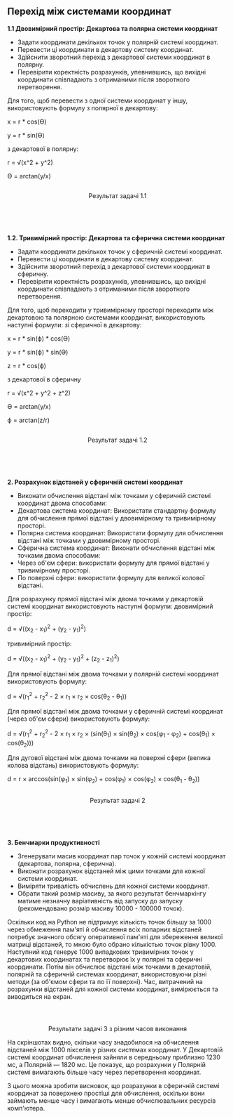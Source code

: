 <h2> Перехід між системами координат </h2>

<strong>1.1 Двовимірний простір: Декартова та полярна системи координат </strong>
- Задати координати декількох точок у полярній системі координат.
- Перевести ці координати в декартову систему координат.
- Здійснити зворотний перехід з декартової системи координат в полярну.
- Перевірити коректність розрахунків, упевнившись, що вихідні координати співпадають з отриманими після зворотного перетворення.

Для того, щоб перевести з одної системи координат у іншу, використовують формулу 
з полярної в декартову:
<p>x = r * cos(ϴ)</p>
<p>y = r * sin(ϴ)</p>
з декартової в полярну:
<p>r = √(x^2 + y^2)</p>
<p>ϴ = arctan(y/x)</p>


<p align="center">
  <img src="screenshots/01.png" alt=""/>
</p>
<p align="center">
    Результат задачі 1.1 
</p>

<br><br><br>

<strong>1.2. Тривимірний простір: Декартова та сферична системи координат </strong>

- Задати координати декількох точок у сферичній системі координат.
- Перевести ці координати в декартову систему координат.
- Здійснити зворотний перехід з декартової системи координат в сферичну.
- Перевірити коректність розрахунків, упевнившись, що вихідні координати співпадають з отриманими після зворотного перетворення.

Для того, щоб переходити у тривимірному просторі переходити між декартовою та полярною системами координат, використовують наступні формули:
зі сферичної в декартову:
<p>x = r * sin(ф) * cos(ϴ)</p>
<p>y = r * sin(ф) * sin(ϴ)</p>
<p>z = r * cos(ф)</p>
з декартової в сферичну
<p>r = √(x^2 + y^2 + z^2)</p>
<p>ϴ = arctan(y/x)</p>
<p>ф = arctan(z/r)</p>


<p align="center">
  <img src="screenshots/02.png" alt=""/>
</p>
<p align="center">
    Результат задачі 1.2
</p>

<br><br><br>

<strong>2. Розрахунок відстаней у сферичній системі координат </strong>

- Виконати обчислення відстані між точками у сферичній системі координат двома способами:
- Декартова система координат: Використати стандартну формулу для обчислення прямої відстані у двовимірному та тривимірному просторі.
- Полярна система координат: Використати формулу для обчислення відстані між точками у двовимірному просторі.
- Сферична система координат: Виконати обчислення відстані між точками двома способами:
- Через об'єм сфери: використати формулу для прямої відстані у тривимірному просторі.
- По поверхні сфери: використати формулу для великої колової відстані.

Для розрахунку прямої відстані між двома точками у декартовій системі координат використовують наступні формули:
двовимірний простір: 
<p>
 d = √((x<sub>2</sub> - x<sub>1</sub>)<sup>2</sup> + 
       (y<sub>2</sub> - y<sub>1</sub>)<sup>2</sup>)
</p>
тривимірний простір: 
<p>
  d = √((x<sub>2</sub> - x<sub>1</sub>)<sup>2</sup> +
       (y<sub>2</sub> - y<sub>1</sub>)<sup>2</sup> +
       (z<sub>2</sub> - z<sub>1</sub>)<sup>2</sup>)
</p>

Для прямої відстані між двома точками у полярній системі координат використовують формулу: 
<p>
  d = √(r<sub>1</sub><sup>2</sup> + r<sub>2</sub><sup>2</sup> - 
       2 × r<sub>1</sub> × r<sub>2</sub> × cos(θ<sub>2</sub> - θ<sub>1</sub>))
</p>

Для прямої відстанї між двома точками у сферичній системі координат (через об'єм сфери) використовують формулу: 
<p>
 d = √(r<sub>1</sub><sup>2</sup> + r<sub>2</sub><sup>2</sup> - 
       2 × r<sub>1</sub> × r<sub>2</sub> × (sin(θ<sub>1</sub>) × sin(θ<sub>2</sub>) × cos(φ<sub>1</sub> - φ<sub>2</sub>) + 
       cos(θ<sub>1</sub>) × cos(θ<sub>2</sub>)))
</p>

Для дугової відстані між двома точками на поверхні сфери (велика колова відстань) використовують формулу:
<p>
  d = r × arccos(sin(φ<sub>1</sub>) × sin(φ<sub>2</sub>) + 
                 cos(φ<sub>1</sub>) × cos(φ<sub>2</sub>) × cos(θ<sub>1</sub> - θ<sub>2</sub>))
</p>


<p align="center">
  <img src="screenshots/03.png" alt=""/>
</p>
<p align="center">
    Результат задачі 2
</p>

<br><br><br>

<strong>3. Бенчмарки продуктивності </strong>

- Згенерувати масив координат пар точок у кожній системі координат (декартова, полярна, сферична).
- Виконати розрахунок відстаней між цими точками для кожної системи координат.
- Виміряти тривалість обчислень для кожної системи координат.
- Обрати такий розмір масиву, за якого результат бенчмаркінгу матиме незначну варіативність від запуску до запуску (рекомендовано розмір масиву 10000 - 100000 точок).

Оскільки код на Python не підтримує кількість точок більшу за 1000 через обмеження пам'яті й обчислення всіх попарних відстаней потребує значного обсягу оперативної пам'яті для збереження великої матриці відстаней, то мною було обрано кількістью точок рівну 1000. Наступний код генерує 1000 випадкових тривимірних точок у декартових координатах та перетворює їх у полярні та сферичні координати. Потім він обчислює відстані між точками в декартовій, полярній та сферичній системах координат, використовуючи різні методи (за об'ємом сфери та по її поверхні). Час, витрачений на розрахунки відстаней для кожної системи координат, вимірюється та виводиться на екран.

<p align="center">
  <img src="screenshots/04.png" alt=""/>
</p>
<p align="center">
  <img src="screenshots/05.png" alt=""/>
</p>
<p align="center">
  <img src="screenshots/06.png" alt=""/>
</p>
<p align="center">
    Результати задачі 3 з різним часов виконання 
</p>

На скріншотах видно, скільки часу знадобилося на обчислення відстаней між 1000 пікселів у різних системах координат. У Декартовій системі координат обчислення зайняли в середньому приблизно 1230 мс, а Полярній — 1820 мс. Це показує, що розрахунки у Полярній системі вимагають більше часу через перетворення координат.

З цього можна зробити висновок, що розрахунки в сферичній системі координат за поверхнею простіші для обчислення, оскільки вони займають менше часу і вимагають менше обчислювальних ресурсів комп'ютера.